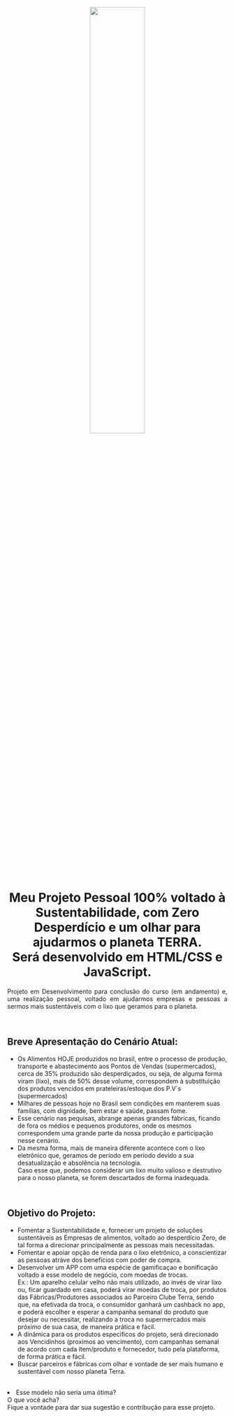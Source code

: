 <p align="center">
<img  src="projeto_site_terra/imagens/Cópia de olhos-da-terra-do-planeta-7011343.jpg" width="50%">
</p>
<br>
<h1 align="center">Meu Projeto Pessoal 100% voltado à Sustentabilidade, com Zero Desperdício e um olhar para ajudarmos o planeta TERRA.<br>Será desenvolvido em  HTML/CSS e JavaScript. </h1>

<p align="justify">Projeto em Desenvolvimento para conclusão do curso (em andamento) e, uma realização pessoal, voltado em ajudarmos empresas e pessoas a sermos mais sustentáveis com o lixo que geramos para o planeta.</p>
<br>

<h2>Breve Apresentação do Cenário Atual:</h2>
<ul>
<li>Os Alimentos HOJE produzidos no brasil, entre o processo de produção, transporte e abastecimento aos Pontos de Vendas (supermercados), cerca de 35% produzido são desperdiçados, ou seja, de alguma forma viram (lixo), mais de 50% desse volume, correspondem à substituição dos produtos vencidos em prateleiras/estoque dos P.V´s (supermercados)</li>
<li>Milhares de pessoas hoje no Brasil sem condições em manterem suas famílias, com dignidade, bem estar e saúde, passam fome.</li>
<li>Esse cenário nas pequisas, abrange apenas grandes fábricas, ficando de fora os médios e pequenos produtores, onde os mesmos correspondem uma grande parte da nossa produção e participação nesse cenário.</li>
<li>Da mesma forma, mais de maneira diferente acontece com o lixo eletrônico que, geramos de período em período devido a sua desatualização e absolência na tecnologia.<br> Caso esse que, podemos considerar um lixo muito valioso e destrutivo para o nosso planeta, se forem descartados de forma inadequada.</li>

</ul>
<br>

<h2>Objetivo do Projeto:</h2>
<ul>
<li>Fomentar a Sustentabilidade e, fornecer um projeto de soluções sustentáveis as Empresas de alimentos, voltado ao desperdício Zero, de tal forma a direcionar principalmente as pessoas mais necessitadas.</li>
<li>Fomentar e apoiar opção de renda para o lixo eletrônico, a conscientizar as pessoas atráve dos benefícios com poder de compra.</li>
<li>Desenvolver um APP com uma espécie de gamificaçao e bonificação voltado a esse modelo de negócio, com moedas de trocas.<br>Ex.: Um aparelho celular velho não mais utilizado, ao invés de virar lixo ou, ficar guardado em casa, poderá virar moedas de troca, por produtos das Fábricas/Produtores associados ao Parceiro Clube Terra, sendo que, na efetivada da troca, o consumidor ganhará um cashback no app, e poderá escolher e esperar a campanha semanal do produto que desejar ou necessitar, realizando a troca no supermercados mais próximo de sua casa, de maneira prática e fácil.</li>
<li>A dinâmica para os produtos especificos do projeto, será direcionado aos Vencidinhos (proximos ao vencimento), com campanhas semanal de acordo com cada item/produto e fornecedor, tudo pela plataforma, de forma prática e fácil.</li>
<li>Buscar parceiros e fábricas com olhar e vontade de ser mais humano e sustentável com nosso planeta Terra.</li>
</ul>
<br>
<li>Esse modelo não seria uma ótima?<br>O que você acha?<br>Fique a vontade para dar sua sugestão e contribução para esse projeto.</li>
